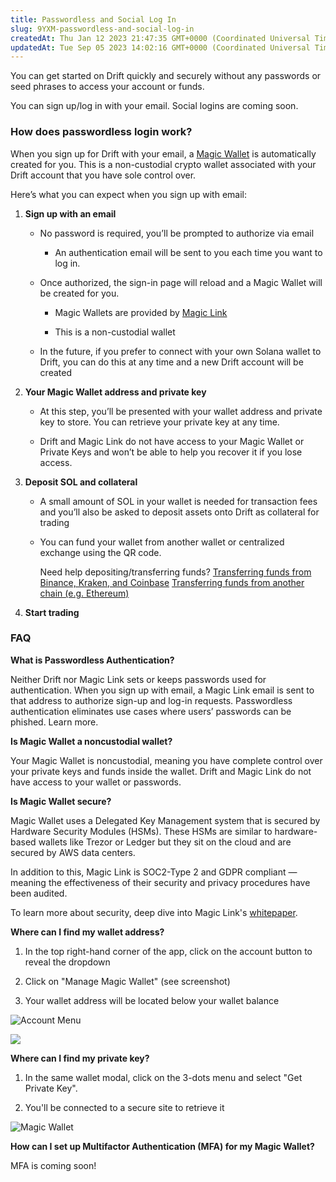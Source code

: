 ```yaml
---
title: Passwordless and Social Log In
slug: 9YXM-passwordless-and-social-log-in
createdAt: Thu Jan 12 2023 21:47:35 GMT+0000 (Coordinated Universal Time)
updatedAt: Tue Sep 05 2023 14:02:16 GMT+0000 (Coordinated Universal Time)
---
```


You can get started on Drift quickly and securely without any passwords or seed phrases to access your account or funds.

You can sign up/log in with your email. Social logins are coming soon.

### How does passwordless login work?

When you sign up for Drift with your email, a [Magic Wallet](https://magic.crisp.help/en/category/magic-wallet-user-faq-1xtseie/) is automatically created for you. This is a non-custodial crypto wallet associated with your Drift account that you have sole control over.

Here’s what you can expect when you sign up with email:

1.  **Sign up with an email**

    -   No password is required, you’ll be prompted to authorize via email

        -   An authentication email will be sent to you each time you want to log in.

    -   Once authorized, the sign-in page will reload and a Magic Wallet will be created for you.

        -   Magic Wallets are provided by [Magic Link](https://magic.crisp.help/en/category/magic-wallet-user-faq-1xtseie/)

        -   This is a non-custodial wallet

    -   In the future, if you prefer to connect with your own Solana wallet to Drift, you can do this at any time and a new Drift account will be created

2.  **Your Magic Wallet address and private key**

    -   At this step, you’ll be presented with your wallet address and private key to store. You can retrieve your private key at any time.

    -   Drift and Magic Link do not have access to your Magic Wallet or Private Keys and won’t be able to help you recover it if you lose access.

3.  **Deposit SOL and collateral**

    -   A small amount of SOL in your wallet is needed for transaction fees and you’ll also be asked to deposit assets onto Drift as collateral for trading

    -   You can fund your wallet from another wallet or centralized exchange using the QR code.

        Need help depositing/transferring funds?
        [Transferring funds from Binance, Kraken, and Coinbase](https://www.drift.trade/learn/how-to-transfer-funds-from-a-cex-onto-drift)
        [Transferring funds from another chain (e.g. Ethereum)](https://www.drift.trade/learn/how-to-bridge-assets)

4.  **Start trading**

### FAQ

**What is Passwordless Authentication?**

Neither Drift nor Magic Link sets or keeps passwords used for authentication. When you sign up with email, a Magic Link email is sent to that address to authorize sign-up and log-in requests. Passwordless authentication eliminates use cases where users’ passwords can be phished. Learn more.

**Is Magic Wallet a noncustodial wallet?**

Your Magic Wallet is noncustodial, meaning you have complete control over your private keys and funds inside the wallet. Drift and Magic Link do not have access to your wallet or passwords.

**Is Magic Wallet secure?**

Magic Wallet uses a Delegated Key Management system that is secured by Hardware Security Modules (HSMs). These HSMs are similar to hardware-based wallets like Trezor or Ledger but they sit on the cloud and are secured by AWS data centers.

In addition to this, Magic Link is SOC2-Type 2 and GDPR compliant — meaning the effectiveness of their security and privacy procedures have been audited.

To learn more about security, deep dive into Magic Link's [whitepaper](https://magic.link/docs/home/security).

**Where can I find my wallet address?**

1.  In the top right-hand corner of the app, click on the account button to reveal the dropdown

2.  Click on "Manage Magic Wallet" (see screenshot)

3.  Your wallet address will be located below your wallet balance

![Account Menu](../../static/assets/EO9M9zIRWxQoBPZCx8g7L_frame-427320883.png)

![](../../static/assets/oV4RYUjdHvDMyPcrfoDUM_image.png)

**Where can I find my private key?**

1.  In the same wallet modal, click on the 3-dots menu and select "Get Private Key".

2.  You'll be connected to a secure site to retrieve it

![Magic Wallet](../../static/assets/XiJ2eLH1vopzxDLVlZcVX_image.png)

**How can I set up Multifactor Authentication (MFA) for my Magic Wallet?**

MFA is coming soon!
